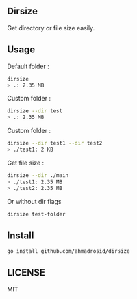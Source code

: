 ## Dirsize

Get directory or file size easily.

## Usage
Default folder :
```bash
dirsize
> .: 2.35 MB
```

Custom folder :
```bash
dirsize --dir test
> .: 2.35 MB
```

Custom folder :
```bash
dirsize --dir test1 --dir test2
> ./test1: 2 KB
```

Get file size :
```bash
dirsize --dir ./main
> ./test1: 2.35 MB
> ./test2: 2.35 MB
```

Or without dir flags
```bash
dirsize test-folder
```

## Install
```bash
go install github.com/ahmadrosid/dirsize
```

## LICENSE
MIT